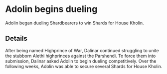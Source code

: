 # Adolin begins dueling
Adolin began dueling Shardbearers to win Shards for House Kholin.

## Details
After being named Highprince of War, Dalinar continued struggling to unite the stubborn Alethi highprinces against the Parshendi. To force them into submission, Dalinar asked Adolin to begin dueling competitively. Over the following weeks, Adolin was able to secure several Shards for House Kholin.
